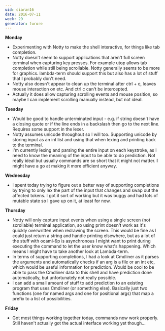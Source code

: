 ```yaml
---
uid: ciaran16
date: 2016-07-11
week: 29
generator: furore
---
```


**Monday**
- Experimenting with Notty to make the shell interactive, for things like tab completion.
- Notty doesn't seem to support applications that aren't full screen terminal when capturing key presses. For example utop allows tab completion while still being scrollable. Notty generally seems to be more for graphics. lambda-term should support this but also has a lot of stuff that I probably don't need.
- Notty also doesn't appear to clean up the terminal after ctrl + c, leaves mouse interaction on etc. And ctrl c can't be intercepted.
- Actually it does allow capturing scrolling events and mouse position, so maybe I can implement scrolling manually instead, but not ideal.

**Tuesday**
- Would be good to handle unterminated input - e.g. if string doesn't have a closing quote or if the line ends in a backslash then go to the next line. Requires some support in the lexer.
- Notty assumes unicode throughout so I will too. Supporting unicode by storing input as an int list and using that when lexing and printing back to the terminal.
- I'm currently lexing and parsing the entire input on each keystroke, as I need to know the meaning of the input to be able to do prediction. Not really ideal but usually commands are so short that it might not matter. I might have a go at making it more efficient anyway.

**Wednesday**
- I spent today trying to figure out a better way of supporting completions by trying to only lex the part of the input that changes and swap out the affected tokens. I got it sort of working but it was buggy and had lots of mutable state so I gave up on it, at least for now.

**Thursday**
- Notty will only capture input events when using a single screen (not scrollable) terminal application, so using print doesn't work as it's quickly overwritten when redrawing the screen. This would be fine as I could just return a string and handle printing elsewhere, but as a lot of the stuff with ocaml-9p is asynchronous I might want to print during executing the command to let the user know what's happening. Which means I might have to take another look at Lambda-term.
- In terms of supporting completions, I had a look at Cmdliner as it parses the arguments and automatically checks if an arg is a file or an int etc, which would be useful information for prediction. Would be cool to be able to pass the Cmdliner data to this shell and have prediction done automatically, but unfortunately not really possible.
- I can add a small amount of stuff to add prediction to an existing program that uses Cmdliner (or something else). Basically just two functions (one for named args and one for positional args) that map a prefix to a list of possibilities.

**Friday**
- Got most things working together today, commands now work properly. Still haven't actually got the actual interface working yet though...

